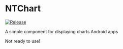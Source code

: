 # NTChart
[![Release](https://img.shields.io/github/release/TurboMolot/NTChart.svg?style=flat)](https://jitpack.io/#TurboMolot/NTChart)

A simple component for displaying charts Android apps

Not ready to use!
